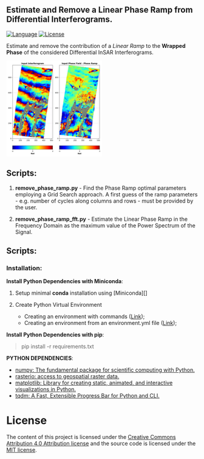 ## Estimate and Remove a Linear  Phase Ramp from Differential Interferograms.

[![Language][]][1]
[![License][]][2]

Estimate and remove the contribution of a *Linear Ramp* to the **Wrapped
Phase** of the considered Differential InSAR Interferograms.

<img src="data/diff_ingram_test_deramped.jpeg" class="align-center" style="width:50.0%" alt="image" />



## **Scripts**:

1. **remove_phase_ramp.py** - Find the Phase Ramp optimal parameters
    employing a Grid Search approach. A first guess of the ramp
    parameters - e.g. number of cycles along columns and rows - must be
    provided by the user.

2. **remove_phase_ramp_fft.py** - Estimate the Linear Phase Ramp in the
    Frequency Domain as the maximum value of the Power Spectrum of the
    Signal.

## **Scripts**:

### **Installation**:

**Install Python Dependencies with Miniconda**:

1. Setup minimal **conda** installation using [Miniconda][]

2. Create Python Virtual Environment
    -   Creating an environment with commands ([Link][3]);
    -   Creating an environment from an environment.yml file ([Link][4]);

**Install Python Dependencies with pip**:

> pip install -r requirements.txt

**PYTHON DEPENDENCIES**:  
-   [numpy: The fundamental package for scientific computing with Python.][]
-   [rasterio: access to geospatial raster data.][]
-   [matplotlib: Library for creating static, animated, and interactive visualizations in Python.][]
-   [tqdm: A Fast, Extensible Progress Bar for Python and CLI.][]

# License

The content of this project is licensed under the [Creative Commons
Attribution 4.0 Attribution license][] and the source code is licensed
under the [MIT license][].

  [Language]: https://img.shields.io/badge/python%20-3.7%2B-brightgreen
  [1]: ..%20image::%20https://www.python.org/
  [License]: https://img.shields.io/badge/license-MIT-green.svg
  [2]: https://github.com/eciraci/ee_insar_test/blob/main/LICENSE
  [3]: https://docs.conda.io/projects/conda/en/latest/user-guide/tasks/manage-environments.html#creating-an-environment-with-commands
  [4]: https://docs.conda.io/projects/conda/en/latest/user-guide/tasks/manage-environments.html#creating-an-environment-from-an-environment-yml-file
  [numpy: The fundamental package for scientific computing with Python.]:
    https://numpy.org
  [rasterio: access to geospatial raster data.]: https://rasterio.readthedocs.io
  [matplotlib: Library for creating static, animated, and interactive visualizations in Python.]:
    https://matplotlib.org
  [tqdm: A Fast, Extensible Progress Bar for Python and CLI.]: https://github.com/tqdm/tqdm
  [Creative Commons Attribution 4.0 Attribution license]: https://creativecommons.org/licenses/by/4.0/
  [MIT license]: LICENSE